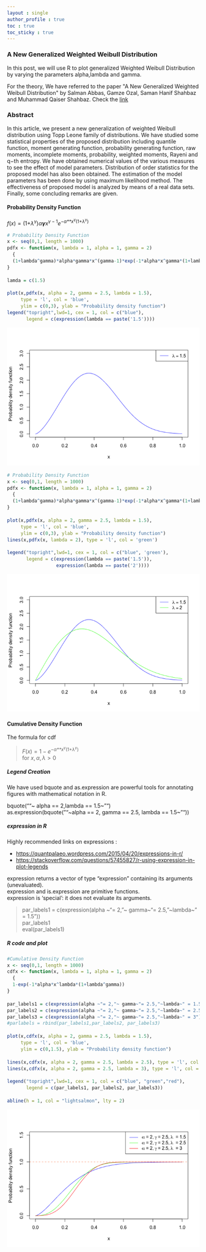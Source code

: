 ```yaml
---
layout : single
author_profile : true
toc : true
toc_sticky : true
---
```


### A New Generalized Weighted Weibull Distribution

In this post, we will use R to plot generalized Weighted Weibull Distribution by
varying the parameters alpha,lambda and gamma.  

For the theory, We have referred to the paper "A New Generalized Weighted Weibull Distribution" by
Salman Abbas, Gamze Ozal, Saman Hanif Shahbaz and Muhammad Qaiser Shahbaz. Check the [link](https://pjsor.com/pjsor/article/download/2782/729/)

### Abstract

In this article, we present a new generalization of weighted Weibull
distribution using Topp Leone family of distributions. We have studied
some statistical properties of the proposed distribution including
quantile function, moment generating function, probability generating
function, raw moments, incomplete moments, probability, weighted
moments, Rayeni and q−th entropy. We have obtained numerical values of
the various measures to see the effect of model parameters. Distribution
 of order statistics for the proposed model has also been obtained.
The estimation of the model parameters has been done by using maximum
likelihood method. The effectiveness of proposed model is analyzed by
means of a real data sets. Finally, some concluding remarks are given.

#### Probability Density Function

*f*(*x*) = (1+*λ*<sup>*γ*</sup>)*α**γ**x*<sup>*γ* − 1</sup>*e*<sup>−*α**x*<sup>*γ*</sup>(1+*λ*<sup>*γ*</sup>)</sup>

``` r
# Probability Density Function
x <- seq(0,1, length = 1000)
pdfx <- function(x, lambda = 1, alpha = 1, gamma = 2)
  {
  (1+lambda^gamma)*alpha*gamma*x^(gamma-1)*exp(-1*alpha*x^gamma*(1+lambda^gamma))
}

lamda = c(1.5)

plot(x,pdfx(x, alpha = 2, gamma = 2.5, lambda = 1.5),
     type = 'l', col = 'blue',
     ylim = c(0,3), ylab = "Probability density function")
legend("topright",lwd=1, cex = 1, col = c("blue"),
       legend = c(expression(lambda == paste('1.5'))))
```

![](Weighted_Weibull_Distribution_files/figure-markdown_github/unnamed-chunk-1-1.png)

``` r
# Probability Density Function
x <- seq(0,1, length = 1000)
pdfx <- function(x, lambda = 1, alpha = 1, gamma = 2)
  {
  (1+lambda^gamma)*alpha*gamma*x^(gamma-1)*exp(-1*alpha*x^gamma*(1+lambda^gamma))
}

plot(x,pdfx(x, alpha = 2, gamma = 2.5, lambda = 1.5),
     type = 'l', col = 'blue',
     ylim = c(0,3), ylab = "Probability density function")
lines(x,pdfx(x, lambda = 2), type = 'l', col = 'green')

legend("topright",lwd=1, cex = 1, col = c("blue", 'green'),
       legend = c(expression(lambda == paste('1.5')),  
                  expression(lambda == paste('2'))))
```

![](Weighted_Weibull_Distribution_files/figure-markdown_github/unnamed-chunk-2-1.png)

#### Cumulative Density Function

The formula for cdf
>*F*(*x*) = 1 − *e*<sup>−*α**x*<sup>*γ*</sup>(1+*λ*<sup>*γ*</sup>)</sup>  
for *x*, *α*, *λ* \> 0  

##### Legend Creation  
We have used bquote and as.expression are powerful tools for annotating figures with mathematical notation in R.  

bquote(““\~ alpha == 2,lambda == 1.5\~”“)  
as.expression(bquote(”“\~alpha == 2, gamma == 2.5, lambda == 1.5\~”“))

##### expression in R  

Highly recommended links on expressions :  
-   <https://quantpalaeo.wordpress.com/2015/04/20/expressions-in-r/>  
-   <https://stackoverflow.com/questions/57455827/r-using-expression-in-plot-legends>

expression returns a vector of type “expression” containing its
arguments (unevaluated).  
expression and is.expression are primitive functions.  
expression is ‘special’: it does not evaluate its arguments.  
> par_labels1 = c(expression(alpha \~“= 2,”\~ gamma\~“= 2.5,”\~lambda\~” =
1.5”))  
> par_labels1  
> eval(par_labels1)


##### R code and plot
``` r
#Cumulative Density Function
x <- seq(0,1, length = 1000)
cdfx <- function(x, lambda = 1, alpha = 1, gamma = 2)
  {
  1-exp(-1*alpha*x^lambda*(1+lambda^gamma))
}

par_labels1 = c(expression(alpha ~"= 2,"~ gamma~"= 2.5,"~lambda~" = 1.5"))
par_labels2 = c(expression(alpha ~"= 2,"~ gamma~"= 2.5,"~lambda~" = 2.5"))
par_labels3 = c(expression(alpha ~"= 2,"~ gamma~"= 2.5,"~lambda~" = 3"))
#parlabels = rbind(par_labels1,par_labels2, par_labels3)

plot(x,cdfx(x, alpha = 2, gamma = 2.5, lambda = 1.5),
     type = 'l', col = 'blue',
     ylim = c(0,1.5), ylab = "Probability density function")

lines(x,cdfx(x, alpha = 2, gamma = 2.5, lambda = 2.5), type = 'l', col = 'green' )
lines(x,cdfx(x, alpha = 2, gamma = 2.5, lambda = 3), type = 'l', col = 'red' )

legend("topright",lwd=1, cex = 1, col = c("blue", "green","red"),
       legend = c(par_labels1, par_labels2, par_labels3))

abline(h = 1, col = "lightsalmon", lty = 2)
```

![](Weighted_Weibull_Distribution_files/figure-markdown_github/unnamed-chunk-3-1.png)
